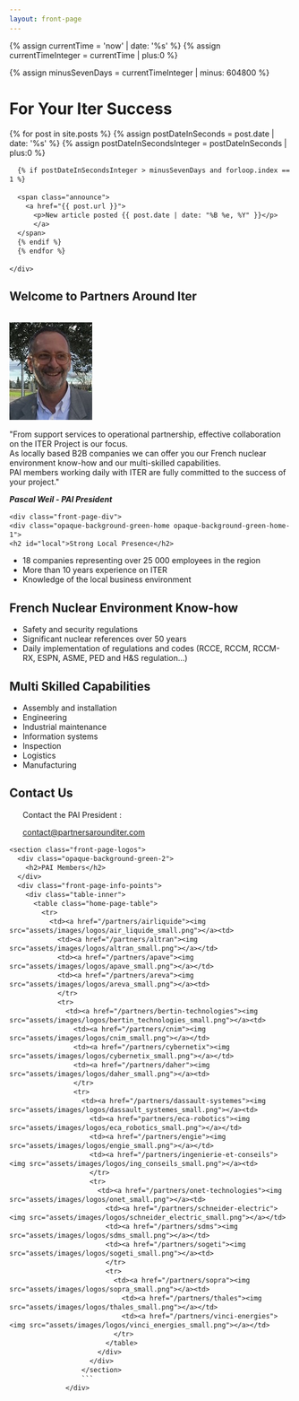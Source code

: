 ```yaml
---
layout: front-page
---
```


 {% assign currentTime = 'now' | date: '%s' %}
  {% assign currentTimeInteger = currentTime | plus:0 %}

  {% assign minusSevenDays = currentTimeInteger | minus: 604800 %}

<!--<p id="jstime"></p>
  <script type="text/javascript">
  var d = new Date();
  var e = d.getTime();
  var p = "<p>" + e + "</p>"</script>
  <script type="text/javascript">
  document.getElementById("jstime").innerHTML = p;
  </script>
 
  <p>Current Time in seconds = {{ currentTime }}</p>

  <p>Current seconds - 7 days: {{'now' | date: "%s" | minus : 604800 | date: "%s" }}</p>
 
  <p>Variable value = {{ currentTime | minus: 604800 }} </p>

  <p>New variable = {{ minusSevenDays }}</p>-->

<div class="front-page-hero">
    <div class="front-page-welcome">
      <h1>For Your Iter Success</h1>
      {% for post in site.posts %}
      {% assign postDateInSeconds = post.date | date: '%s' %}
      {% assign postDateInSecondsInteger = postDateInSeconds | plus:0 %}

      {% if postDateInSecondsInteger > minusSevenDays and forloop.index == 1 %}

      <span class="announce">
        <a href="{{ post.url }}">
          <p>New article posted {{ post.date | date: "%B %e, %Y" }}</p>
          </a>
      </span>
      {% endif %}
      {% endfor %}

    </div>
</div>

<div class="container">
<section class="intro">
  <h2 class="slogan">Welcome to Partners Around Iter</h2>
  <br>
  <div class="president-photo"><img src="/assets/images/president.jpg" alt="Photo of PAI President"/></div>

  <div class="intro-text"><p>&quot;From support services to operational partnership, effective collaboration on the ITER Project is our focus.<br>As locally based B2B companies we can offer you our French nuclear environment know-how and our multi-skilled capabilities.<br>
PAI members working daily with ITER are fully committed to the success of your project.&quot;</p>
  <cite><strong>Pascal Weil - PAI President</strong></cite></div>
</section>

<section class="front-page-marketing">

    <div class="front-page-div">
    <div class="opaque-background-green-home opaque-background-green-home-1">
    <h2 id="local">Strong Local Presence</h2>
  </div>
    <ul>
      <li>18 companies representing over 25 000 employees in the region</li>
      <li>More than 10 years experience on ITER</li>
      <li>Knowledge of the local business environment</li>
    </ul>
  </div>
  <div class="front-page-div">
    <div class="opaque-background-green-home">
    <h2 id="nuclear">French Nuclear Environment Know-how</h2>
  </div>
    <ul>
      <li>Safety and security regulations</li>
      <li>Significant nuclear references over 50 years</li>
      <li>Daily implementation of regulations and codes (RCCE, RCCM, <emp>RCCM-RX</emp>, ESPN, <emp>ASME, PED and H&S regulation</emp>...)</li>
    </ul>
  </div>
  <div class="front-page-div front-page-div-3">
    <div class="opaque-background-green-home opaque-background-green-home-3">
      <h2 id="multiskilled">Multi Skilled Capabilities</h2>
    </div>
    <ul>
      <li>Assembly and installation</li>
      <li>Engineering</li>
      <li>Industrial maintenance</li>
      <li>Information systems</li>
      <li>Inspection</li>
      <li>Logistics</li>
      <li>Manufacturing</li>
    </ul>
  </div>
</section>

<section class="front-page-info">
  <div class="opaque-background-green-2">
    <h2>Contact Us</h2>
  </div>
  <div class="front-page-info-points">
    <ul>
    <p>Contact the PAI President :</p>
    <a href="mailto:contact@partnersarounditer.com">contact@partnersarounditer.com</a>
    <br>
  </ul>
  </div>
</section>

```
<section class="front-page-logos">
  <div class="opaque-background-green-2">
    <h2>PAI Members</h2>
  </div>
  <div class="front-page-info-points">
    <div class="table-inner">
      <table class="home-page-table">
        <tr>
          <td><a href="/partners/airliquide"><img src="assets/images/logos/air_liquide_small.png"></a><td>
            <td><a href="/partners/altran"><img src="assets/images/logos/altran_small.png"></a></td>
            <td><a href="/partners/apave"><img src="assets/images/logos/apave_small.png"></a></td>
            <td><a href="/partners/areva"><img src="assets/images/logos/areva_small.png"></a><td>
            </tr>
            <tr>
              <td><a href="/partners/bertin-technologies"><img src="assets/images/logos/bertin_technologies_small.png"></a><td>
                <td><a href="/partners/cnim"><img src="assets/images/logos/cnim_small.png"></a></td>
                <td><a href="/partners/cybernetix"><img src="assets/images/logos/cybernetix_small.png"></a></td>
                <td><a href="/partners/daher"><img src="assets/images/logos/daher_small.png"></a><td>
                </tr>
                <tr>
                  <td><a href="/partners/dassault-systemes"><img src="assets/images/logos/dassault_systemes_small.png"></a><td>
                    <td><a href="partners/eca-robotics"><img src="assets/images/logos/eca_robotics_small.png"></a></td>
                    <td><a href="/partners/engie"><img src="assets/images/logos/engie_small.png"></a></td>
                    <td><a href="/partners/ingenierie-et-conseils"><img src="assets/images/logos/ing_conseils_small.png"></a><td>
                    </tr>
                    <tr>
                      <td><a href="/partners/onet-technologies"><img src="assets/images/logos/onet_small.png"></a><td>
                        <td><a href="/partners/schneider-electric"><img src="assets/images/logos/schneider_electric_small.png"></a></td>
                        <td><a href="/partners/sdms"><img src="assets/images/logos/sdms_small.png"></a></td>
                        <td><a href="/partners/sogeti"><img src="assets/images/logos/sogeti_small.png"></a><td>
                        </tr>
                        <tr>
                          <td><a href="/partners/sopra"><img src="assets/images/logos/sopra_small.png"></a><td>
                            <td><a href="/partners/thales"><img src="assets/images/logos/thales_small.png"></a></td>
                            <td><a href="/partners/vinci-energies"><img src="assets/images/logos/vinci_energies_small.png"></a></td>
                          </tr>
                        </table>
                      </div>
                    </div>
                  </section>
                  ```
              </div>